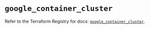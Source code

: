 # `google_container_cluster`

Refer to the Terraform Registry for docs: [`google_container_cluster`](https://registry.terraform.io/providers/hashicorp/google/6.32.0/docs/resources/container_cluster).
